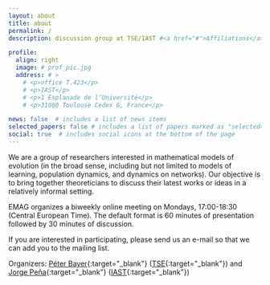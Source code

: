 ```yaml
---
layout: about
title: about
permalink: /
description: discussion group at TSE/IAST #<a href="#">Affiliations</a>. Address. Contacts. Moto. Etc.

profile:
  align: right
  image: # prof_pic.jpg
  address: # >
    # <p>office T.423</p>
    # <p>IAST</p>
    # <p>1 Esplanade de l’Université</p>
    # <p>31080 Toulouse Cedex 6, France</p>

news: false  # includes a list of news items
selected_papers: false # includes a list of papers marked as "selected={true}"
social: true  # includes social icons at the bottom of the page
---
```


We are a group of researchers interested in mathematical models of evolution (in the broad sense, including but not limited to models of learning, population dynamics, and dynamics on networks).
Our objective is to bring together theoreticians to discuss their latest works or ideas in a relatively informal setting.

EMAG organizes a biweekly online meeting on Mondays, 17:00-18:30 (Central European Time).
The default format is 60 minutes of presentation followed by 30 minutes of discussion.

If you are interested in participating, please send us an e-mail so that we can add you to the mailing list.

Organizers: [Péter Bayer](https://www.sites.google.com/view/peterbayer){:target="\_blank"} ([TSE](https://www.tse-fr.eu/){:target="\_blank"}) and [Jorge Peña](https://jorgeapenas.github.io/){:target="\_blank"} ([IAST](https://www.iast.fr/){:target="\_blank"})
